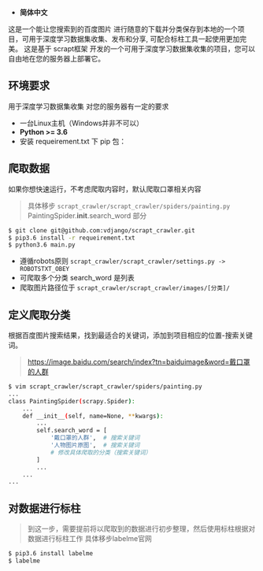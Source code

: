 - <b>简体中文</b>

这是一个能让您搜索到的百度图片 进行随意的下载并分类保存到本地的一个项目，可用于深度学习数据集收集、发布和分享, 可配合标柱工具一起使用更加完美。
这是基于 scrapt框架 开发的一个可用于深度学习数据集收集的项目，您可以自由地在您的服务器上部署它。

环境要求
-----------
用于深度学习数据集收集 对您的服务器有一定的要求

- 一台Linux主机（Windows并非不可以）
- **Python >= 3.6**
- 安装 requeirement.txt 下 pip 包：

爬取数据
------------
如果你想快速运行，不考虑爬取内容时，默认爬取口罩相关内容

> 具体移步 `scrapt_crawler/scrapt_crawler/spiders/painting.py` PaintingSpider.__init__.search_word 部分

```bash
$ git clone git@github.com:vdjango/scrapt_crawler.git
$ pip3.6 install -r requeirement.txt
$ python3.6 main.py
```

* 遵循robots原则 `scrapt_crawler/scrapt_crawler/settings.py -> ROBOTSTXT_OBEY`
* 可爬取多个分类 search_word 是列表
* 爬取图片路径位于 `scrapt_crawler/scrapt_crawler/images/[分类]/`


定义爬取分类
-----

根据百度图片搜索结果，找到最适合的关键词，添加到项目相应的位置-搜索关键词。

> https://image.baidu.com/search/index?tn=baiduimage&word=戴口罩的人群

```bash
$ vim scrapt_crawler/scrapt_crawler/spiders/painting.py
...
class PaintingSpider(scrapy.Spider):
    ...
    def __init__(self, name=None, **kwargs):
        ...
        self.search_word = [
            '戴口罩的人群',  # 搜索关键词
            '人物图片原图',  # 搜索关键词
            # 修改具体爬取的分类（搜索关键词）
        ]
        ...
    ...
...
```

对数据进行标柱
-----

> 到这一步，需要提前将以爬取到的数据进行初步整理，然后使用标柱根据对数据进行标柱工作
具体移步labelme官网

```bash
$ pip3.6 install labelme
$ labelme
```

